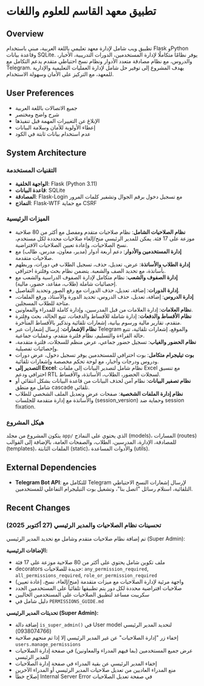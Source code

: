 # تطبيق معهد القاسم للعلوم واللغات

## Overview
تطبيق ويب شامل لإدارة معهد تعليمي باللغة العربية، مبني باستخدام Flask وPython وقاعدة بيانات SQLite. يوفر نظامًا متكاملًا لإدارة المستخدمين، الدورات التدريبية، الأخبار، والدروس، مع نظام مصادقة متعدد الأدوار ونظام نسخ احتياطي متقدم يدعم التكامل مع Telegram. يهدف المشروع إلى توفير حل شامل لإدارة العمليات التعليمية والإدارية للمعهد، مع التركيز على الأمان وسهولة الاستخدام.

## User Preferences
- جميع الاتصالات باللغة العربية
- شرح واضح ومختصر
- الإبلاغ عن التغييرات المهمة قبل تنفيذها
- إعطاء الأولوية للأمان وسلامة البيانات
- عدم استخدام بيانات ثابتة في الكود

## System Architecture

### التقنيات المستخدمة
-   **الواجهة الخلفية**: Flask (Python 3.11)
-   **قاعدة البيانات**: SQLite
-   **المصادقة**: Flask-Login مع تسجيل دخول برقم الجوال وتشفير كلمات المرور
-   **النماذج**: Flask-WTF مع حماية CSRF

### الميزات الرئيسية
-   **نظام الصلاحيات الشامل**: نظام صلاحيات متقدم ومفصل مع أكثر من 80 صلاحية موزعة على 17 فئة. يمكن للمدير الرئيسي منح/إلغاء صلاحيات محددة لكل مستخدم، نسخ الصلاحيات، وإعادة تعيين الصلاحيات الافتراضية.
-   **إدارة المستخدمين والأدوار**: دعم أربعة أدوار (مدير، معاون، مدرس، طالب) مع صلاحيات متقدمة.
-   **إدارة الطلاب والأساتذة**: عرض، تعديل، حذف، تسجيل الطلاب في دورات، وربطهم بأساتذة، مع تحديد الصف والشعبة. يتضمن نظام بحث وفلترة احترافي.
-   **إدارة الصفوف والشعب**: نظام متكامل لإدارة الصفوف الدراسية والشعب مع إحصائيات شاملة (طلاب، مقاعد، حضور، مالية).
-   **إدارة الدورات**: إضافة، تعديل، حذف الدورات مع رفع الصور وتحديد التفاصيل.
-   **إدارة الدروس**: إضافة، تعديل، حذف الدروس، تحديد الدورة والأستاذ، ورفع الملفات، متاحة للطلاب المسجلين.
-   **نظام العلامات**: إدارة العلامات من قبل المدرسين، وإدارة كاملة للمدراء والمعاونين.
-   **نظام الأقساط والدفعات**: إدارة شاملة للأقساط والدفعات، تتبع الحالة، بحث وفلترة متقدم، تقارير مالية ورسوم بيانية، إشعارات تلقائية وتذكير بالأقساط المتأخرة.
-   **نظام الإشعارات**: إرسال إشعارات عبر Telegram والموقع، إشعارات تلقائية، تتبع حالة القراءة والتسليم، نظام فلترة متقدم، وعمليات جماعية.
-   **نظام الحضور والغياب**: تسجيل حضور جماعي، عرض منظم للسجلات، فلترة متقدمة، وإحصائيات تفصيلية.
-   **بوت تيليجرام متكامل**: بوت احترافي للمستخدمين يوفر تسجيل دخول، عرض دورات ودروس ودرجات وأخبار، مع لوحة تحكم مخصصة وإشعارات تلقائية.
-   **التصدير إلى Excel**: نظام شامل لتصدير البيانات إلى ملفات Excel مع تنسيق احترافي ودعم RTL لسجلات الحضور، الطلاب، الأساتذة، والأقساط.
-   **نظام تصفير البيانات**: نظام آمن لحذف البيانات من قاعدة البيانات بشكل انتقائي أو شامل مع منطق cascade تلقائي.
-   **نظام إدارة الملفات الشخصية**: صفحات عرض وتعديل الملف الشخصي للطلاب والأساتذة مع إدارة متقدمة للجلسات (session_version) وحماية ضد session fixation.

### هيكل المشروع
يتكون المشروع من مجلد `app/` الذي يحتوي على النماذج (models)، المسارات (routes) للمصادقة، الإدارة، المدرسين، الطلاب، والصفحات العامة، بالإضافة إلى القوالب (templates)، الملفات الثابتة (static)، والأدوات المساعدة (utils).

## External Dependencies
-   **Telegram Bot API**: للتكامل مع Telegram لإرسال إشعارات النسخ الاحتياطي التلقائية، استلام رسائل "اتصل بنا"، وتشغيل بوت التيليجرام التفاعلي للمستخدمين.

## Recent Changes

### تحسينات نظام الصلاحيات والمدير الرئيسي (27 أكتوبر 2025)
تم إضافة نظام صلاحيات متقدم وشامل مع تحديد المدير الرئيسي (Super Admin):

**الإضافات الرئيسية:**
- ملف تكوين شامل يحتوي على أكثر من 80 صلاحية موزعة على 17 فئة
- decorators جديدة للصلاحيات: `any_permission_required`, `all_permissions_required`, `role_or_permission_required`
- واجهة مرئية لإدارة الصلاحيات مع ميزات متقدمة (منح/إلغاء، نسخ، إعادة تعيين)
- صلاحيات افتراضية محددة لكل دور يتم تطبيقها تلقائياً على المستخدمين الجدد
- سكريبت مساعد لتطبيق الصلاحيات على المستخدمين الحاليين
- دليل شامل في `PERMISSIONS_GUIDE.md`

**تحديثات المدير الرئيسي (Super Admin):**
- إضافة دالة `is_super_admin()` في User model لتحديد المدير الرئيسي (0938074766)
- إخفاء زر "إدارة الصلاحيات" عن غير المدير الرئيسي إلا إذا تم منحهم صلاحية `users.manage_permissions`
- عرض جميع المستخدمين (بما فيهم المدراء والمعاونين) في صفحة إدارة الصلاحيات للمدير الرئيسي
- إخفاء المدير الرئيسي عن بقية المدراء في صفحة إدارة الصلاحيات
- منع المدراء العاديين من تعديل صلاحيات المدير الرئيسي أو المدراء الآخرين
- إصلاح خطأ Internal Server Error في صفحة تعديل الصلاحيات